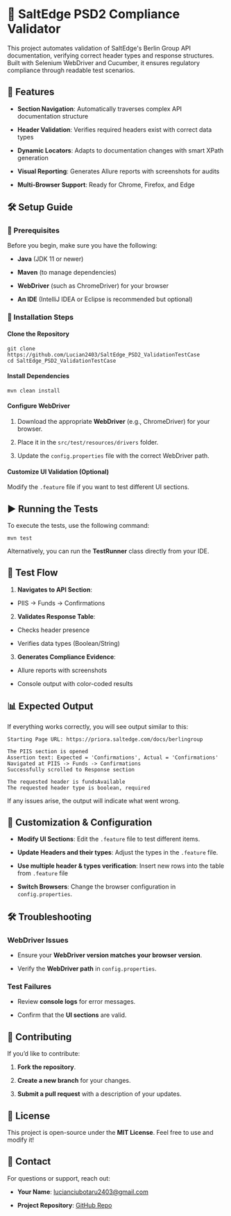 🛒 SaltEdge PSD2 Compliance Validator
==================================

This project automates validation of SaltEdge's Berlin Group API documentation, verifying correct header types and response structures. Built with Selenium WebDriver and Cucumber, it ensures regulatory compliance through readable test scenarios.

🚀 Features
-----------

*   **Section Navigation**: Automatically traverses complex API documentation structure
    
*   **Header Validation**: Verifies required headers exist with correct data types
    
*   **Dynamic Locators**: Adapts to documentation changes with smart XPath generation
    
*   **Visual Reporting**: Generates Allure reports with screenshots for audits
    
*   **Multi-Browser Support**: Ready for Chrome, Firefox, and Edge
    

🛠 Setup Guide
--------------

### 🔹 Prerequisites

Before you begin, make sure you have the following:

*   **Java** (JDK 11 or newer)
    
*   **Maven** (to manage dependencies)
    
*   **WebDriver** (such as ChromeDriver) for your browser
    
*   **An IDE** (IntelliJ IDEA or Eclipse is recommended but optional)
    

### 🔹 Installation Steps

#### Clone the Repository

    git clone https://github.com/Lucian2403/SaltEdge_PSD2_ValidationTestCase
    cd SaltEdge_PSD2_ValidationTestCase

#### Install Dependencies

    mvn clean install

#### Configure WebDriver

1.  Download the appropriate **WebDriver** (e.g., ChromeDriver) for your browser.
    
2.  Place it in the `src/test/resources/drivers` folder.
    
3.  Update the `config.properties` file with the correct WebDriver path.
    

#### Customize UI Validation (Optional)

Modify the `.feature` file if you want to test different UI sections.

▶️ Running the Tests
--------------------

To execute the tests, use the following command:

    mvn test

Alternatively, you can run the **TestRunner** class directly from your IDE.

📌 Test Flow
------------

1.  **Navigates to API Section**:
        
  *   PIIS → Funds → Confirmations
            
2.  **Validates Response Table**:
        
  *   Checks header presence
            
  *   Verifies data types (Boolean/String)
            
3.  **Generates Compliance Evidence**:
        
  *   Allure reports with screenshots
            
  *   Console output with color-coded results
            
    

📊 Expected Output
------------------

If everything works correctly, you will see output similar to this:

    Starting Page URL: https://priora.saltedge.com/docs/berlingroup
    
    The PIIS section is opened
    Assertion text: Expected = 'Confirmations', Actual = 'Confirmations'
    Navigated at PIIS -> Funds -> Confirmations
    Successfully scrolled to Response section
    
    The requested header is fundsAvailable
    The requested header type is boolean, required

If any issues arise, the output will indicate what went wrong.

🔧 Customization & Configuration
--------------------------------

*   **Modify UI Sections**: Edit the `.feature` file to test different items.
    
*   **Update Headers and their types**: Adjust the types in the `.feature` file.
  
*   **Use multiple header & types verification**: Insert new rows into the table from `.feature` file
    
*   **Switch Browsers**: Change the browser configuration in `config.properties`.
    

🛠 Troubleshooting
------------------

### WebDriver Issues

*   Ensure your **WebDriver version matches your browser version**.
    
*   Verify the **WebDriver path** in `config.properties`.
        

### Test Failures

*   Review **console logs** for error messages.
    
*   Confirm that the **UI sections** are valid.
    

🤝 Contributing
---------------

If you’d like to contribute:

1.  **Fork the repository**.
    
2.  **Create a new branch** for your changes.
    
3.  **Submit a pull request** with a description of your updates.
    

📜 License
----------

This project is open-source under the **MIT License**. Feel free to use and modify it!

📩 Contact
----------

For questions or support, reach out:

*   **Your Name**: lucianciubotaru2403@gmail.com
    
*   **Project Repository**: [GitHub Repo](https://github.com/Lucian2403/SaltEdge_PSD2_ValidationTestCase)
